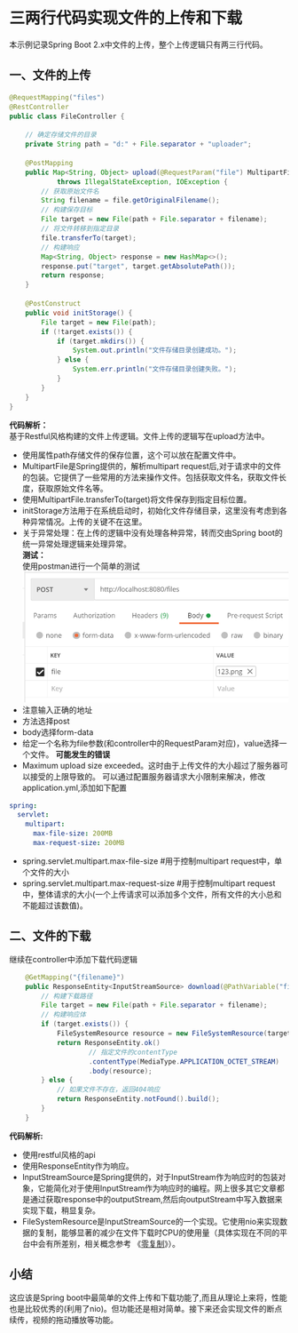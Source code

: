 # 三两行代码实现文件的上传和下载
本示例记录Spring Boot 2.x中文件的上传，整个上传逻辑只有两三行代码。
## 一、文件的上传
```java
@RequestMapping("files")
@RestController
public class FileController {

    // 确定存储文件的目录
    private String path = "d:" + File.separator + "uploader";

    @PostMapping
    public Map<String, Object> upload(@RequestParam("file") MultipartFile file)
            throws IllegalStateException, IOException {
        // 获取原始文件名
        String filename = file.getOriginalFilename();
        // 构建保存目标
        File target = new File(path + File.separator + filename);
        // 将文件转移到指定目录
        file.transferTo(target);
        // 构建响应
        Map<String, Object> response = new HashMap<>();
        response.put("target", target.getAbsolutePath());
        return response;
    }

    @PostConstruct
    public void initStorage() {
        File target = new File(path);
        if (!target.exists()) {
            if (target.mkdirs()) {
                System.out.println("文件存储目录创建成功。");
            } else {
                System.err.println("文件存储目录创建失败。");
            }
        }
    }
}
```
**代码解析：**  
基于Restful风格构建的文件上传逻辑。文件上传的逻辑写在upload方法中。  
* 使用属性path存储文件的保存位置，这个可以放在配置文件中。
* MultipartFile是Spring提供的，解析multipart request后,对于请求中的文件的包装。它提供了一些常用的方法来操作文件。包括获取文件名，获取文件长度，获取原始文件名等。
* 使用MultipartFile.transferTo(target)将文件保存到指定目标位置。
* initStorage方法用于在系统启动时，初始化文件存储目录，这里没有考虑到各种异常情况。上传的关键不在这里。
* 关于异常处理：在上传的逻辑中没有处理各种异常，转而交由Spring boot的统一异常处理逻辑来处理异常。  
**测试：**  
使用postman进行一个简单的测试
![测试图片](images/测试一.png)
* 注意输入正确的地址
* 方法选择post
* body选择form-data
* 给定一个名称为file参数(和controller中的RequestParam对应)，value选择一个文件。
**可能发生的错误**  
* Maximum upload size exceeded。这时由于上传文件的大小超过了服务器可以接受的上限导致的。
可以通过配置服务器请求大小限制来解决，修改application.yml,添加如下配置
```yml
spring:
  servlet:
    multipart:
      max-file-size: 200MB
      max-request-size: 200MB
```
* spring.servlet.multipart.max-file-size #用于控制multipart request中，单个文件的大小
* spring.servlet.multipart.max-request-size #用于控制multipart request中，整体请求的大小(一个上传请求可以添加多个文件，所有文件的大小总和不能超过该数值)。
## 二、文件的下载
继续在controller中添加下载代码逻辑
```java
    @GetMapping("{filename}")
    public ResponseEntity<InputStreamSource> download(@PathVariable("filename") String filename) {
        // 构建下载路径
        File target = new File(path + File.separator + filename);
        // 构建响应体
        if (target.exists()) {
            FileSystemResource resource = new FileSystemResource(target);
            return ResponseEntity.ok()
                    // 指定文件的contentType
                    .contentType(MediaType.APPLICATION_OCTET_STREAM)
                    .body(resource);
        } else {
            // 如果文件不存在，返回404响应
            return ResponseEntity.notFound().build();
        }
    }
```
**代码解析:**  
* 使用restful风格的api
* 使用ResponseEntity<InputStreamSource>作为响应。
* InputStreamSource是Spring提供的，对于InputStream作为响应时的包装对象，它能简化对于使用InputStream作为响应时的编程。网上很多其它文章都是通过获取response中的outputStream,然后向outputStream中写入数据来实现下载，稍显复杂。
* FileSystemResource是InputStreamSource的一个实现。它使用nio来实现数据的复制，能够显著的减少在文件下载时CPU的使用量（具体实现在不同的平台中会有所差别，相关概念参考 《[零复制](https://baike.baidu.com/item/%E9%9B%B6%E5%A4%8D%E5%88%B6)》）。
## 小结
这应该是Spring boot中最简单的文件上传和下载功能了,而且从理论上来将，性能也是比较优秀的(利用了nio)。但功能还是相对简单。接下来还会实现文件的断点续传，视频的拖动播放等功能。
